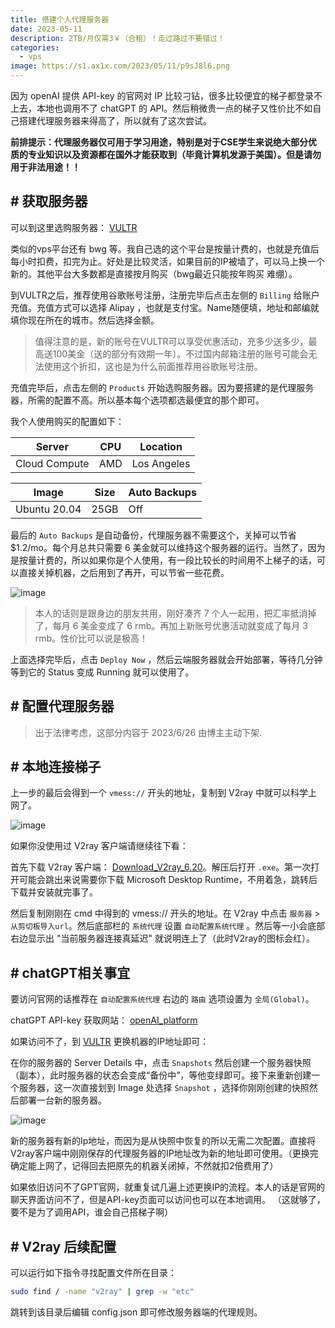 ```yaml
---
title: 搭建个人代理服务器
date: 2023-05-11
description: 2TB/月仅需3￥（合租）！走过路过不要错过！
categories: 
  - vps
image: https://s1.ax1x.com/2023/05/11/p9sJ8l6.png
---
```


因为 openAI 提供 API-key 的官网对 IP 比较刁钻，很多比较便宜的梯子都登录不上去，本地也调用不了 chatGPT 的 API。然后稍微贵一点的梯子又性价比不如自己搭建代理服务器来得高了，所以就有了这次尝试。

**前排提示：代理服务器仅可用于学习用途，特别是对于CSE学生来说绝大部分优质的专业知识以及资源都在国外才能获取到（毕竟计算机发源于美国）。但是请勿用于非法用途！！**

## # 获取服务器

可以到这里选购服务器： [VULTR](https://my.vultr.com/)

类似的vps平台还有 bwg 等。我自己选的这个平台是按量计费的，也就是充值后每小时扣费，扣完为止。好处是比较灵活，如果目前的IP被墙了，可以马上换一个新的。其他平台大多数都是直接按月购买（bwg最近只能按年购买 难绷）。

到VULTR之后，推荐使用谷歌账号注册，注册完毕后点击左侧的 `Billing` 给账户充值。充值方式可以选择 Alipay ，也就是支付宝。Name随便填，地址和邮编就填你现在所在的城市。然后选择金额。

> 值得注意的是，新的账号在VULTR可以享受优惠活动，充多少送多少，最高送100美金（送的部分有效期一年）。不过国内邮箱注册的账号可能会无法使用这个折扣，这也是为什么前面推荐用谷歌账号注册。

充值完毕后，点击左侧的 `Products` 开始选购服务器。因为要搭建的是代理服务器，所需的配置不高。所以基本每个选项都选最便宜的那个即可。

我个人使用购买的配置如下：

| Server |   CPU   | Location |
| ------ |   ---   | -------- |
|Cloud Compute|AMD|Los Angeles|

| Image | Size | Auto Backups |
| ----- | ---- | ------------ |
|Ubuntu 20.04|  25GB  |  Off  |

最后的 `Auto Backups` 是自动备份，代理服务器不需要这个，关掉可以节省 $1.2/mo。每个月总共只需要 6 美金就可以维持这个服务器的运行。当然了，因为是按量计费的，所以如果你是个人使用，有一段比较长的时间用不上梯子的话，可以直接关掉机器，之后用到了再开，可以节省一些花费。

![image](https://s1.ax1x.com/2023/05/11/p9skvEF.png)

> 本人的话则是跟身边的朋友共用，刚好凑齐 7 个人一起用，把汇率抵消掉了，每月 6 美金变成了 6 rmb。再加上新账号优惠活动就变成了每月 3 rmb。性价比可以说是极高！

上面选择完毕后，点击 `Deploy Now` ，然后云端服务器就会开始部署，等待几分钟等到它的 Status 变成 Running 就可以使用了。


## # 配置代理服务器

> 出于法律考虑，这部分内容于 2023/6/26 由博主主动下架.



## # 本地连接梯子

上一步的最后会得到一个 `vmess://` 开头的地址，复制到 V2ray 中就可以科学上网了。

![image](https://s1.ax1x.com/2023/05/12/p9sOKfO.png)

如果你没使用过 V2ray 客户端请继续往下看：

首先下载 V2ray 客户端： [Download_V2ray_6.20](https://github.com/2dust/v2rayN/releases/download/6.20/v2rayN-With-Core.zip)。解压后打开 `.exe`。第一次打开可能会跳出来说需要你下载 Microsoft Desktop Runtime，不用着急，跳转后下载并安装就完事了。

然后复制刚刚在 cmd 中得到的 vmess:// 开头的地址。在 V2ray 中点击 `服务器` > `从剪切板导入url`。然后底部栏的 `系统代理` 设置 `自动配置系统代理` 。然后等一小会底部右边显示出 "当前服务器连接真延迟" 就说明连上了（此时V2ray的图标会红）。

## # chatGPT相关事宜

要访问官网的话推荐在 `自动配置系统代理` 右边的 `路由` 选项设置为 `全局(Global)`。

chatGPT API-key 获取网站： [openAI_platform](https://platform.openai.com/)

如果访问不了，到 [VULTR](https://my.vultr.com/) 更换机器的IP地址即可：

在你的服务器的 Server Details 中，点击 `Snapshots` 然后创建一个服务器快照（副本），此时服务器的状态会变成“备份中”，等他变绿即可。接下来重新创建一个服务器，这一次直接划到 Image 处选择 `Snapshot` ，选择你刚刚创建的快照然后部署一台新的服务器。

![image](https://s1.ax1x.com/2023/05/11/p9sAPjx.png)

新的服务器有新的Ip地址，而因为是从快照中恢复的所以无需二次配置。直接将V2ray客户端中刚刚保存的代理服务器的IP地址改为新的地址即可使用。（更换完确定能上网了，记得回去把原先的机器关闭掉，不然就扣2倍费用了）

如果依旧访问不了GPT官网，就重复试几遍上述更换IP的流程。本人的话是官网的聊天界面访问不了，但是API-key页面可以访问也可以在本地调用。
（这就够了，要不是为了调用API，谁会自己搭梯子啊）


## # V2ray 后续配置

可以运行如下指令寻找配置文件所在目录：

```sh
sudo find / -name "v2ray" | grep -w "etc"
```

跳转到该目录后编辑 config.json 即可修改服务器端的代理规则。
